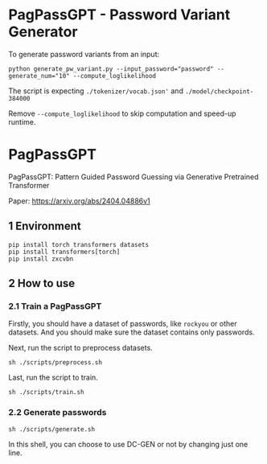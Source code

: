 # PagPassGPT - Password Variant Generator

To generate password variants from an input:

    python generate_pw_variant.py --input_password="password" --generate_num="10" --compute_loglikelihood

The script is expecting `./tokenizer/vocab.json'` and `./model/checkpoint-384000`

Remove `--compute_loglikelihood` to skip computation and speed-up runtime.

# PagPassGPT
PagPassGPT: Pattern Guided Password Guessing via Generative Pretrained Transformer

Paper: https://arxiv.org/abs/2404.04886v1

## 1 Environment

```shell
pip install torch transformers datasets
pip install transformers[torch]
pip install zxcvbn
```

## 2 How to use

### 2.1 Train a PagPassGPT

Firstly, you should have a dataset of passwords, like `rockyou` or other datasets. And you should make sure the dataset contains only passwords.

Next, run the script to preprocess datasets.
```shell
sh ./scripts/preprocess.sh
```

Last, run the script to train.
```shell
sh ./scripts/train.sh
```

### 2.2 Generate passwords

```shell
sh ./scripts/generate.sh
```

In this shell, you can choose to use DC-GEN or not by changing just one line.

